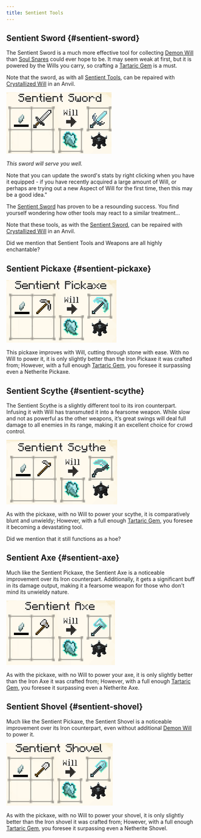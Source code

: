 ```yaml
---
title: Sentient Tools
---
```



## Sentient Sword {#sentient-sword}

The Sentient Sword is a much more effective tool for collecting [Demon Will](#demon-will) than [Soul Snares](#your-first-will) could ever hope to be. It may seem weak at first, but it is powered by the Wills you carry, so crafting a [Tartaric Gem](#tartaric-gems) is a must.

Note that the sword, as with all [Sentient Tools](#sentient-tools), can be repaired with [Crystallized Will](#crystallized-will) in an Anvil.

![Image](/img/DemonicItems/SentientItems/1.png)

_This sword will serve you well._

Note that you can update the sword's stats by right clicking when you have it equipped - if you have recently acquired a large amount of Will, or perhaps are trying out a new Aspect of Will for the first time, then this may be a good idea."

The [Sentient Sword](#sentient-sword) has proven to be a resounding success. You find yourself wondering how other tools may react to a similar treatment...

Note that these tools, as with the [Sentient Sword](#sentient-sword), can be repaired with [Crystallized Will](#crystallized-will) in an Anvil.

Did we mention that Sentient Tools and Weapons are all highly enchantable?


## Sentient Pickaxe {#sentient-pickaxe}

![Image](/img/DemonicItems/SentientItems/2.png)

This pickaxe improves with Will, cutting through stone with ease. With no Will to power it, it is only slightly better than the Iron Pickaxe it was crafted from; However, with a full enough [Tartaric Gem](#tartaric-gems), you foresee it surpassing even a Netherite Pickaxe.


## Sentient Scythe {#sentient-scythe}

The Sentient Scythe is a slightly different tool to its iron counterpart. Infusing it with Will has transmuted it into a fearsome weapon. While slow and not as powerful as the other weapons, it’s great swings will deal full damage to all enemies in its range, making it an excellent choice for crowd control.

![Image](/img/DemonicItems/SentientItems/3.png)

As with the pickaxe, with no Will to power your scythe, it is comparatively blunt and unwieldy; However, with a full enough [Tartaric Gem](#tartaric-gems), you foresee it becoming a devastating tool.

Did we mention that it still functions as a hoe?


## Sentient Axe {#sentient-axe}

Much like the Sentient Pickaxe, the Sentient Axe is a noticeable improvement over its Iron counterpart. Additionally, it gets a significant buff in its damage output, making it a fearsome weapon for those who don't mind its unwieldy nature.

![Image](/img/DemonicItems/SentientItems/4.png)

As with the pickaxe, with no Will to power your axe, it is only slightly better than the Iron Axe it was crafted from; However, with a full enough [Tartaric Gem](#tartaric-gems), you foresee it surpassing even a Netherite Axe.


## Sentient Shovel {#sentient-shovel}

Much like the Sentient Pickaxe, the Sentient Shovel is a noticeable improvement over its Iron counterpart, even without additional [Demon Will](#demon-will) to power it.

![Image](/img/DemonicItems/SentientItems/5.png)

As with the pickaxe, with no Will to power your shovel, it is only slightly better than the Iron shovel it was crafted from; However, with a full enough [Tartaric Gem](#tartaric-gems), you foresee it surpassing even a Netherite Shovel.
